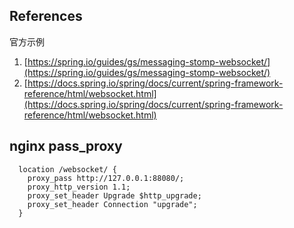## References

官方示例

1. [https://spring.io/guides/gs/messaging-stomp-websocket/](https://spring.io/guides/gs/messaging-stomp-websocket/)
2. [https://docs.spring.io/spring/docs/current/spring-framework-reference/html/websocket.html](https://docs.spring.io/spring/docs/current/spring-framework-reference/html/websocket.html)

## nginx pass_proxy

```
  location /websocket/ {
    proxy_pass http://127.0.0.1:88080/;
    proxy_http_version 1.1;
    proxy_set_header Upgrade $http_upgrade;
    proxy_set_header Connection "upgrade";
  }
```
